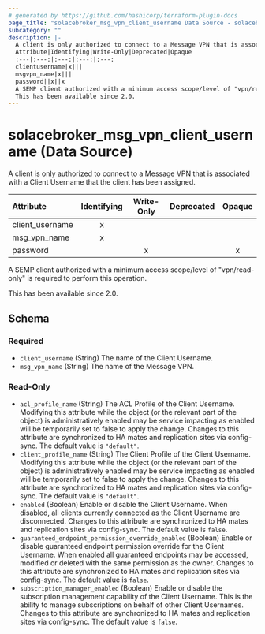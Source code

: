 ```yaml
---
# generated by https://github.com/hashicorp/terraform-plugin-docs
page_title: "solacebroker_msg_vpn_client_username Data Source - solacebroker"
subcategory: ""
description: |-
  A client is only authorized to connect to a Message VPN that is associated with a Client Username that the client has been assigned.
  Attribute|Identifying|Write-Only|Deprecated|Opaque
  :---|:---:|:---:|:---:|:---:
  clientusername|x|||
  msgvpn_name|x|||
  password||x||x
  A SEMP client authorized with a minimum access scope/level of "vpn/read-only" is required to perform this operation.
  This has been available since 2.0.
---
```


# solacebroker_msg_vpn_client_username (Data Source)

A client is only authorized to connect to a Message VPN that is associated with a Client Username that the client has been assigned.


Attribute|Identifying|Write-Only|Deprecated|Opaque
:---|:---:|:---:|:---:|:---:
client_username|x|||
msg_vpn_name|x|||
password||x||x



A SEMP client authorized with a minimum access scope/level of "vpn/read-only" is required to perform this operation.

This has been available since 2.0.



<!-- schema generated by tfplugindocs -->
## Schema

### Required

- `client_username` (String) The name of the Client Username.
- `msg_vpn_name` (String) The name of the Message VPN.

### Read-Only

- `acl_profile_name` (String) The ACL Profile of the Client Username. Modifying this attribute while the object (or the relevant part of the object) is administratively enabled may be service impacting as enabled will be temporarily set to false to apply the change. Changes to this attribute are synchronized to HA mates and replication sites via config-sync. The default value is `"default"`.
- `client_profile_name` (String) The Client Profile of the Client Username. Modifying this attribute while the object (or the relevant part of the object) is administratively enabled may be service impacting as enabled will be temporarily set to false to apply the change. Changes to this attribute are synchronized to HA mates and replication sites via config-sync. The default value is `"default"`.
- `enabled` (Boolean) Enable or disable the Client Username. When disabled, all clients currently connected as the Client Username are disconnected. Changes to this attribute are synchronized to HA mates and replication sites via config-sync. The default value is `false`.
- `guaranteed_endpoint_permission_override_enabled` (Boolean) Enable or disable guaranteed endpoint permission override for the Client Username. When enabled all guaranteed endpoints may be accessed, modified or deleted with the same permission as the owner. Changes to this attribute are synchronized to HA mates and replication sites via config-sync. The default value is `false`.
- `subscription_manager_enabled` (Boolean) Enable or disable the subscription management capability of the Client Username. This is the ability to manage subscriptions on behalf of other Client Usernames. Changes to this attribute are synchronized to HA mates and replication sites via config-sync. The default value is `false`.
